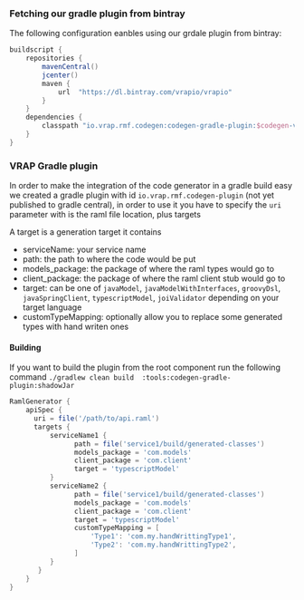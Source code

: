 ### Fetching our gradle plugin from bintray

The following configuration eanbles using our grdale plugin from bintray:

```groovy
buildscript {
    repositories {
        mavenCentral()
        jcenter()
        maven {
            url  "https://dl.bintray.com/vrapio/vrapio"
        }
    }
    dependencies {
        classpath "io.vrap.rmf.codegen:codegen-gradle-plugin:$codegen-version"
    }
}
```

### VRAP Gradle plugin

In order to make the integration of the code generator in a gradle build easy we created a gradle plugin with id
`io.vrap.rmf.codegen-plugin` (not yet published to gradle central), in order to use it you have to specify the `uri`
parameter with is the raml file location, plus targets


A target is a generation target it contains

   * serviceName: your service name
   * path: the path to where the code would be put
   * models_package: the package of where the raml types would go to
   * client_package: the package of where the raml client stub would go to
   * target: can be one of `javaModel`, `javaModelWithInterfaces`, `groovyDsl`, `javaSpringClient`, `typescriptModel`, `joiValidator` depending on your target language
   * customTypeMapping: optionally allow you to replace some generated types with hand writen ones

#### Building

If you want to build the plugin from the root component run the following command `./gradlew clean build  :tools:codegen-gradle-plugin:shadowJar`

```groovy
RamlGenerator {
    apiSpec {
      uri = file('/path/to/api.raml')
      targets {
          serviceName1 {
                path = file('service1/build/generated-classes')
                models_package = 'com.models'
                client_package = 'com.client'
                target = 'typescriptModel'
          }
          serviceName2 {
                path = file('service1/build/generated-classes')
                models_package = 'com.models'
                client_package = 'com.client'
                target = 'typescriptModel'
                customTypeMapping = [
                    'Type1': 'com.my.handWrittingType1',
                    'Type2': 'com.my.handWrittingType2',
                ]
          }
       }
    }
}

```